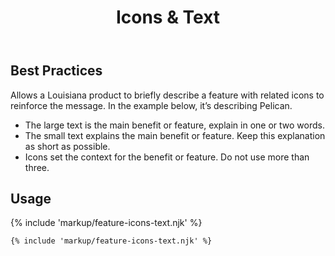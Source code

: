 ﻿---
title: Icons & Text
summary: Simple text with icons to explain a feature.
tags: feature block
layout: guide
eleventyNavigation:
  key: Icons & Text
  parent: Feature Blocks
  excerpt: Simple text with icons to explain a feature.
  order: 3
  img: /img/illustrations/illus-icons-text.svg
---

## Best Practices

Allows a Louisiana product to briefly describe a feature with related icons to reinforce the message. In the example below, it’s describing Pelican.

- The large text is the main benefit or feature, explain in one or two words.
- The small text explains the main benefit or feature. Keep this explanation as short as possible.
- Icons set the context for the benefit or feature. Do not use more than three.

## Usage

{% include 'markup/feature-icons-text.njk' %}

```html
{% include 'markup/feature-icons-text.njk' %}
```
